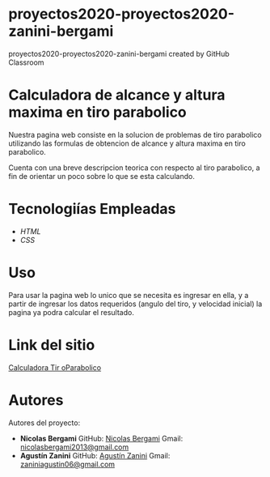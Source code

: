 # proyectos2020-proyectos2020-zanini-bergami
proyectos2020-proyectos2020-zanini-bergami created by GitHub Classroom

# Calculadora de alcance y altura maxima en tiro parabolico

Nuestra pagina web consiste en la solucion de problemas de tiro parabolico utilizando las formulas de obtencion de alcance y altura maxima en tiro parabolico.

Cuenta con una breve descripcion teorica con respecto al tiro parabolico, a fin de orientar un poco sobre lo que se esta calculando.

# Tecnologiías Empleadas
* *HTML*
* *CSS*

# Uso

Para usar la pagina web lo unico que se necesita es ingresar en ella, y a partir de ingresar los datos requeridos (angulo del tiro, y velocidad inicial) la pagina ya podra calcular el resultado.

# Link del sitio

[Calculadora Tir oParabolico](https://ucc-labcompu2.github.io/proyectos2020-proyectos2020-zanini-bergami/)

# Autores

Autores del proyecto:
* **Nicolas Bergami** GitHub: [Nicolas Bergami](https://github.com/nicolasbergami) Gmail: nicolasbergami2013@gmail.com
* **Agustín Zanini** GitHub: [Agustín Zanini](https://github.com/AgusZanini) Gmail: zaniniagustin06@gmail.com
